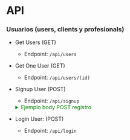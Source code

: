 # API
### Usuarios (users, clients y profesionals)
- Get Users (GET)
	- Endpoint: `/api/users`
- Get One User (GET)
	- Endpoint: `/api/users/(id)`
- Signup User (POST)
	- Endpoint: `/api/signup`
	<details>
	<summary style="color: green;">Ejemplo body POST registro</summary>

	```python
	{
		"email": "prueba@prueba.com",
		"password": "1234",
		"username": "pruebapruebita",
		"name": "prueba",
		"surname": "pérez",
		"NID": "08080808Z",
		"telephone": "666666666",
		"avatar_url": "https://cdn-icons-png.flaticon.com/512/6326/6326055.png",
		"city": "madrid",
		"address": "calle falsa 123",
		"birthdate": "1997/01/01",
		"gender": "MALE",
		"is_profesional": "true",
		"bio": "Me gustan los limones",
		"type": "FREELANCE",
		"business_name": "disney",
		"tax_address": "calle la piruleta",
		"nuss": "medaigual"
	}
	```

	</details>
- Login User: (POST)
	- Endpoint: `/api/login`
